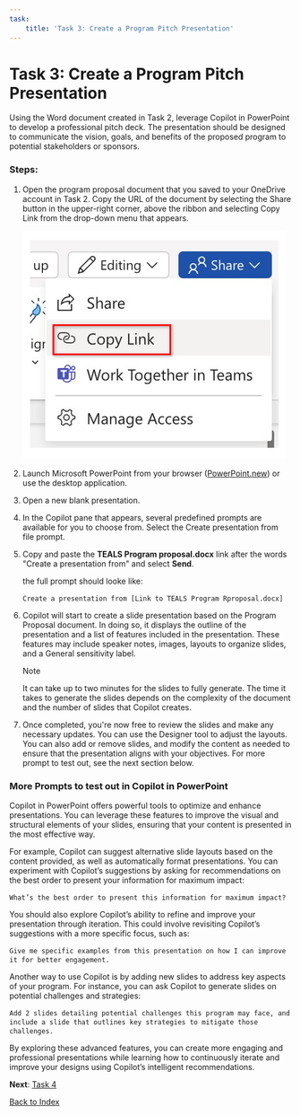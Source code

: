 ```yaml
---
task:
    title: 'Task 3: Create a Program Pitch Presentation'
---
```


# Task 3: Create a Program Pitch Presentation

Using the Word document created in Task 2, leverage Copilot in PowerPoint to develop a professional pitch deck. The presentation should be designed to communicate the vision, goals, and benefits of the proposed program to potential stakeholders or sponsors.

### Steps:

1. Open the program proposal document that you saved to your OneDrive account in Task 2. Copy the URL of the document by selecting the Share button in the upper-right corner, above the ribbon and selecting Copy Link from the drop-down menu that appears.

    ![Screenshot showing the Share menu and the Copy Link option highlighted.](../Labs/Media/share-menu-with-copy-link.png)

1. Launch Microsoft PowerPoint from your browser ([PowerPoint.new](https://PowerPoint.new)) or use the desktop application.

1. Open a new blank presentation.

1. In the Copilot pane that appears, several predefined prompts are available for you to choose from. Select the Create presentation from file prompt.

1. Copy and paste the **TEALS Program proposal.docx** link after the words "Create a presentation from" and select **Send**.

    the full prompt should looke like:

    ```text 
    Create a presentation from [Link to TEALS Program Rproposal.docx]
    ```

1. Copilot will start to create a slide presentation based on the Program Proposal document. In doing so, it displays the outline of the presentation and a list of features included in the presentation. These features may include speaker notes, images, layouts to organize slides, and a General sensitivity label.

    > [!NOTE] 
    > It can take up to two minutes for the slides to fully generate. The time it takes to generate the slides depends on the complexity of the document and the number of slides that Copilot creates.

1. Once completed, you're now free to review the slides and make any necessary updates. You can use the Designer tool to adjust the layouts. You can also add or remove slides, and modify the content as needed to ensure that the presentation aligns with your objectives. For more prompt to test out, see the next section below.

### More Prompts to test out in Copilot in PowerPoint

Copilot in PowerPoint offers powerful tools to optimize and enhance presentations. You can leverage these features to improve the visual and structural elements of your slides, ensuring that your content is presented in the most effective way.

For example, Copilot can suggest alternative slide layouts based on the content provided, as well as automatically format presentations. You can experiment with Copilot’s suggestions by asking for recommendations on the best order to present your information for maximum impact:

 ```text
 What’s the best order to present this information for maximum impact?
 ```

You should also explore Copilot’s ability to refine and improve your presentation through iteration. This could involve revisiting Copilot’s suggestions with a more specific focus, such as:

 ```text
 Give me specific examples from this presentation on how I can improve it for better engagement.
 ```
Another way to use Copilot is by adding new slides to address key aspects of your program. For instance, you can ask Copilot to generate slides on potential challenges and strategies:

 ```text
Add 2 slides detailing potential challenges this program may face, and include a slide that outlines key strategies to mitigate those challenges.
 ```
By exploring these advanced features, you can create more engaging and professional presentations while learning how to continuously iterate and improve your designs using Copilot’s intelligent recommendations.

**Next**: [Task 4](https://maquinl.github.io/CELA-Academy-Microsoft-Copilot-Experience/Instructions/Labs/Task_4_Collaborate_Using_Pages.html)

[Back to Index](https://maquinl.github.io/CELA-Academy-Microsoft-Copilot-Experience/) 

